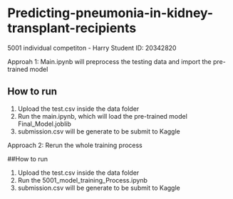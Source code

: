 # Predicting-pneumonia-in-kidney-transplant-recipients
5001 individual competiton - Harry
Student ID: 20342820 


Approah 1: 
Main.ipynb will preprocess the testing data and import the pre-trained model 

## How to run
1. Upload the test.csv inside the data folder 
2. Run the main.ipynb, which will load the pre-trained model Final_Model.joblib
3. submission.csv will be generate to be submit to Kaggle


Approach 2: 
Rerun the whole training process 

##How to run
1. Upload the test.csv inside the data folder 
2. Run the 5001_model_training_Process.ipynb
3. submission.csv will be generate to be submit to Kaggle
